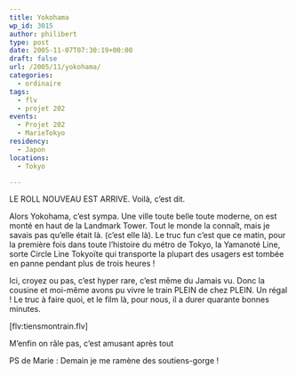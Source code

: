 ```yaml
---
title: Yokohama
wp_id: 3015
author: philibert
type: post
date: 2005-11-07T07:30:19+00:00
draft: false
url: /2005/11/yokohama/
categories:
  - ordinaire
tags:
  - flv
  - projet 202
events:
  - Projet 202
  - MarieTokyo
residency:
  - Japon
locations:
  - Tokyo

---
```

LE ROLL NOUVEAU EST ARRIVE. Voilà, c&rsquo;est dit.

Alors Yokohama, c&rsquo;est sympa. Une ville toute belle toute moderne, on est monté en haut de la Landmark Tower. Tout le monde la connaît, mais je savais pas qu&rsquo;elle était là. (c&rsquo;est elle là). Le truc fun c&rsquo;est que ce matin, pour la première fois dans toute l&rsquo;histoire du métro de Tokyo, la Yamanoté Line, sorte Circle Line Tokyoïte qui transporte la plupart des usagers est tombée en panne pendant plus de trois heures !

Ici, croyez ou pas, c&rsquo;est hyper rare, c&rsquo;est même du Jamais vu. Donc la cousine et moi-même avons pu vivre le train PLEIN de chez PLEIN. Un régal ! Le truc à faire quoi, et le film là, pour nous, il a durer quarante bonnes minutes.

[flv:tiensmontrain.flv]

M&rsquo;enfin on râle pas, c&rsquo;est amusant après tout

PS de Marie : Demain je me ramène des soutiens-gorge !